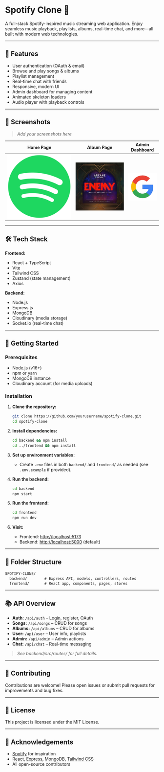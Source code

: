 # Spotify Clone 🎵

A full-stack Spotify-inspired music streaming web application. Enjoy seamless music playback, playlists, albums, real-time chat, and more—all built with modern web technologies.

---

## 🚀 Features

- User authentication (OAuth & email)
- Browse and play songs & albums
- Playlist management
- Real-time chat with friends
- Responsive, modern UI
- Admin dashboard for managing content
- Animated skeleton loaders
- Audio player with playback controls

---

## 📸 Screenshots

> _Add your screenshots here_

| Home Page                            | Album Page                             | Admin Dashboard                      |
| ------------------------------------ | -------------------------------------- | ------------------------------------ |
| ![Home](frontend/public/spotify.png) | ![Album](frontend/public/albums/1.jpg) | ![Admin](frontend/public/google.png) |

---

## 🛠️ Tech Stack

**Frontend:**

- React + TypeScript
- Vite
- Tailwind CSS
- Zustand (state management)
- Axios

**Backend:**

- Node.js
- Express.js
- MongoDB
- Cloudinary (media storage)
- Socket.io (real-time chat)

---

## 🏁 Getting Started

### Prerequisites

- Node.js (v16+)
- npm or yarn
- MongoDB instance
- Cloudinary account (for media uploads)

### Installation

1. **Clone the repository:**

   ```bash
   git clone https://github.com/yourusername/spotify-clone.git
   cd spotify-clone
   ```

2. **Install dependencies:**

   ```bash
   cd backend && npm install
   cd ../frontend && npm install
   ```

3. **Set up environment variables:**

   - Create `.env` files in both `backend/` and `frontend/` as needed (see `.env.example` if provided).

4. **Run the backend:**

   ```bash
   cd backend
   npm start
   ```

5. **Run the frontend:**

   ```bash
   cd frontend
   npm run dev
   ```

6. **Visit:**
   - Frontend: [http://localhost:5173](http://localhost:5173)
   - Backend: [http://localhost:5000](http://localhost:5000) (default)

---

## 📁 Folder Structure

```
SPOTIFY-CLONE/
  backend/        # Express API, models, controllers, routes
  frontend/       # React app, components, pages, stores
```

---

## 📚 API Overview

- **Auth:** `/api/auth` – Login, register, OAuth
- **Songs:** `/api/songs` – CRUD for songs
- **Albums:** `/api/albums` – CRUD for albums
- **User:** `/api/user` – User info, playlists
- **Admin:** `/api/admin` – Admin actions
- **Chat:** `/api/chat` – Real-time messaging

> _See backend/src/routes/ for full details._

---

## 🤝 Contributing

Contributions are welcome! Please open issues or submit pull requests for improvements and bug fixes.

---

## 📄 License

This project is licensed under the MIT License.

---

## 🙏 Acknowledgements

- [Spotify](https://spotify.com) for inspiration
- [React](https://react.dev/), [Express](https://expressjs.com/), [MongoDB](https://mongodb.com/), [Tailwind CSS](https://tailwindcss.com/)
- All open-source contributors

